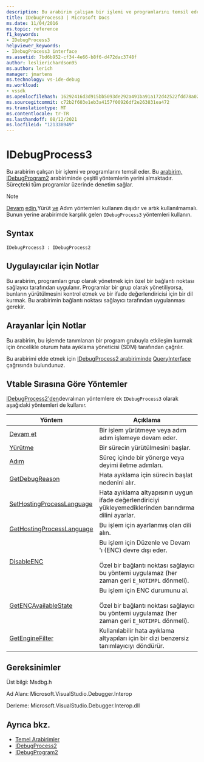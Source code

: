 ```yaml
---
description: Bu arabirim çalışan bir işlemi ve programlarını temsil eder.
title: IDebugProcess3 | Microsoft Docs
ms.date: 11/04/2016
ms.topic: reference
f1_keywords:
- IDebugProcess3
helpviewer_keywords:
- IDebugProcess3 interface
ms.assetid: 7bd6b952-cf34-4e66-b8f6-d472dac3748f
author: leslierichardson95
ms.author: lerich
manager: jmartens
ms.technology: vs-ide-debug
ms.workload:
- vssdk
ms.openlocfilehash: 16292416d3d915bb5093de292a491ba91a172d42522fdd78a02f9377182480b9
ms.sourcegitcommit: c72b2f603e1eb3a4157f00926df2e263831ea472
ms.translationtype: MT
ms.contentlocale: tr-TR
ms.lasthandoff: 08/12/2021
ms.locfileid: "121338949"
---
```

# <a name="idebugprocess3"></a>IDebugProcess3
Bu arabirim çalışan bir işlemi ve programlarını temsil eder. Bu [arabirim, IDebugProgram2](../../../extensibility/debugger/reference/idebugprogram2.md) arabiriminde çeşitli yöntemlerin yerini almaktadır. Süreçteki tüm programlar üzerinde denetim sağlar.

> [!NOTE]
> [Devam](../../../extensibility/debugger/reference/idebugprogram2-continue.md) [edin,](../../../extensibility/debugger/reference/idebugprogram2-execute.md)Yürüt [ve](../../../extensibility/debugger/reference/idebugprogram2-step.md) Adım yöntemleri kullanım dışıdır ve artık kullanılmamalı. Bunun yerine arabirimde karşılık gelen `IDebugProcess3` yöntemleri kullanın.

## <a name="syntax"></a>Syntax

```
IDebugProcess3 : IDebugProcess2
```

## <a name="notes-for-implementers"></a>Uygulayıcılar için Notlar
 Bu arabirim, programları grup olarak yönetmek için özel bir bağlantı noktası sağlayıcı tarafından uygulanır. Programlar bir grup olarak yönetiliyorsa, bunların yürütülmesini kontrol etmek ve bir ifade değerlendiricisi için bir dil kurmak. Bu arabirimin bağlantı noktası sağlayıcı tarafından uygulanması gerekir.

## <a name="notes-for-callers"></a>Arayanlar İçin Notlar
 Bu arabirim, bu işlemde tanımlanan bir program grubuyla etkileşim kurmak için öncelikle oturum hata ayıklama yöneticisi (SDM) tarafından çağrılır.

 Bu arabirimi elde etmek için [IDebugProcess2 arabiriminde](../../../extensibility/debugger/reference/idebugprocess2.md) [QueryInterface](/cpp/atl/queryinterface) çağrısında bulundunuz.

## <a name="methods-in-vtable-order"></a>Vtable Sırasına Göre Yöntemler
 [IDebugProcess2'den](../../../extensibility/debugger/reference/idebugprocess2.md)devralınan yöntemlere ek `IDebugProcess3` olarak aşağıdaki yöntemleri de kullanır.

|Yöntem|Açıklama|
|------------|-----------------|
|[Devam et](../../../extensibility/debugger/reference/idebugprocess3-continue.md)|Bir işlem yürütmeye veya adım adım işlemeye devam eder.|
|[Yürütme](../../../extensibility/debugger/reference/idebugprocess3-execute.md)|Bir sürecin yürütülmesini başlar.|
|[Adım](../../../extensibility/debugger/reference/idebugprocess3-step.md)|Süreç içinde bir yönerge veya deyimi iletme adımları.|
|[GetDebugReason](../../../extensibility/debugger/reference/idebugprocess3-getdebugreason.md)|Hata ayıklama için sürecin başlat nedenini alır.|
|[SetHostingProcessLanguage](../../../extensibility/debugger/reference/idebugprocess3-sethostingprocesslanguage.md)|Hata ayıklama altyapısının uygun ifade değerlendiriciyi yükleyemediklerinden barındırma dilini ayarlar.|
|[GetHostingProcessLanguage](../../../extensibility/debugger/reference/idebugprocess3-gethostingprocesslanguage.md)|Bu işlem için ayarlanmış olan dili alın.|
|[DisableENC](../../../extensibility/debugger/reference/idebugprocess3-disableenc.md)|Bu işlem için Düzenle ve Devam 'ı (ENC) devre dışı eder.<br /><br /> Özel bir bağlantı noktası sağlayıcı bu yöntemi uygulamaz (her zaman geri `E_NOTIMPL` dönmeli).|
|[GetENCAvailableState](../../../extensibility/debugger/reference/idebugprocess3-getencavailablestate.md)|Bu işlem için ENC durumunu al.<br /><br /> Özel bir bağlantı noktası sağlayıcı bu yöntemi uygulamaz (her zaman geri `E_NOTIMPL` dönmeli).|
|[GetEngineFilter](../../../extensibility/debugger/reference/idebugprocess3-getenginefilter.md)|Kullanılabilir hata ayıklama altyapıları için bir dizi benzersiz tanımlayıcıyı döndürür.|

## <a name="requirements"></a>Gereksinimler
 Üst bilgi: Msdbg.h

 Ad Alanı: Microsoft.VisualStudio.Debugger.Interop

 Derleme: Microsoft.VisualStudio.Debugger.Interop.dll

## <a name="see-also"></a>Ayrıca bkz.
- [Temel Arabirimler](../../../extensibility/debugger/reference/core-interfaces.md)
- [IDebugProcess2](../../../extensibility/debugger/reference/idebugprocess2.md)
- [IDebugProgram2](../../../extensibility/debugger/reference/idebugprogram2.md)
